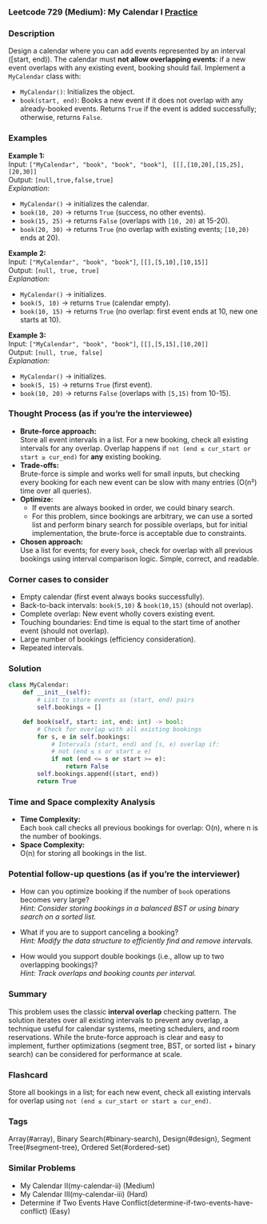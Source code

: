 ### Leetcode 729 (Medium): My Calendar I [Practice](https://leetcode.com/problems/my-calendar-i)

### Description  
Design a calendar where you can add events represented by an interval \([start, end)\). The calendar must **not allow overlapping events**: if a new event overlaps with any existing event, booking should fail. Implement a `MyCalendar` class with:

- `MyCalendar()`: Initializes the object.
- `book(start, end)`: Books a new event if it does not overlap with any already-booked events. Returns `True` if the event is added successfully; otherwise, returns `False`.

### Examples  

**Example 1:**  
Input: `["MyCalendar", "book", "book", "book"]`, ` [[],[10,20],[15,25],[20,30]]`  
Output: `[null,true,false,true]`  
*Explanation:*
- `MyCalendar()` → initializes the calendar.
- `book(10, 20)` → returns `True` (success, no other events).
- `book(15, 25)` → returns `False` (overlaps with `[10, 20)` at 15-20).
- `book(20, 30)` → returns `True` (no overlap with existing events; `[10,20)` ends at 20).

**Example 2:**  
Input: `["MyCalendar", "book", "book"]`, `[[],[5,10],[10,15]]`  
Output: `[null, true, true]`  
*Explanation:*
- `MyCalendar()` → initializes.
- `book(5, 10)` → returns `True` (calendar empty).
- `book(10, 15)` → returns `True` (no overlap: first event ends at 10, new one starts at 10).

**Example 3:**  
Input: `["MyCalendar", "book", "book"]`, `[[],[5,15],[10,20]]`  
Output: `[null, true, false]`  
*Explanation:*
- `MyCalendar()` → initializes.
- `book(5, 15)` → returns `True` (first event).
- `book(10, 20)` → returns `False` (overlaps with `[5,15)` from 10-15).

### Thought Process (as if you’re the interviewee)  
- **Brute-force approach:**  
  Store all event intervals in a list. For a new booking, check all existing intervals for any overlap. Overlap happens if `not (end ≤ cur_start or start ≥ cur_end)` for **any** existing booking.
- **Trade-offs:**  
  Brute-force is simple and works well for small inputs, but checking every booking for each new event can be slow with many entries (O(n²) time over all queries).
- **Optimize:**  
  - If events are always booked in order, we could binary search.
  - For this problem, since bookings are arbitrary, we can use a sorted list and perform binary search for possible overlaps, but for initial implementation, the brute-force is acceptable due to constraints.
- **Chosen approach:**  
  Use a list for events; for every `book`, check for overlap with all previous bookings using interval comparison logic. Simple, correct, and readable.

### Corner cases to consider  
- Empty calendar (first event always books successfully).
- Back-to-back intervals: `book(5,10)` & `book(10,15)` (should not overlap).
- Complete overlap: New event wholly covers existing event.
- Touching boundaries: End time is equal to the start time of another event (should not overlap).
- Large number of bookings (efficiency consideration).
- Repeated intervals.

### Solution

```python
class MyCalendar:
    def __init__(self):
        # List to store events as (start, end) pairs
        self.bookings = []

    def book(self, start: int, end: int) -> bool:
        # Check for overlap with all existing bookings
        for s, e in self.bookings:
            # Intervals [start, end) and [s, e) overlap if:
            # not (end ≤ s or start ≥ e)
            if not (end <= s or start >= e):
                return False
        self.bookings.append((start, end))
        return True
```

### Time and Space complexity Analysis  

- **Time Complexity:**  
  Each `book` call checks all previous bookings for overlap: O(n), where n is the number of bookings.
- **Space Complexity:**  
  O(n) for storing all bookings in the list.

### Potential follow-up questions (as if you’re the interviewer)  

- How can you optimize booking if the number of `book` operations becomes very large?  
  *Hint: Consider storing bookings in a balanced BST or using binary search on a sorted list.*

- What if you are to support canceling a booking?  
  *Hint: Modify the data structure to efficiently find and remove intervals.*

- How would you support double bookings (i.e., allow up to two overlapping bookings)?  
  *Hint: Track overlaps and booking counts per interval.*

### Summary
This problem uses the classic **interval overlap** checking pattern. The solution iterates over all existing intervals to prevent any overlap, a technique useful for calendar systems, meeting schedulers, and room reservations. While the brute-force approach is clear and easy to implement, further optimizations (segment tree, BST, or sorted list + binary search) can be considered for performance at scale.


### Flashcard
Store all bookings in a list; for each new event, check all existing intervals for overlap using `not (end ≤ cur_start or start ≥ cur_end)`.

### Tags
Array(#array), Binary Search(#binary-search), Design(#design), Segment Tree(#segment-tree), Ordered Set(#ordered-set)

### Similar Problems
- My Calendar II(my-calendar-ii) (Medium)
- My Calendar III(my-calendar-iii) (Hard)
- Determine if Two Events Have Conflict(determine-if-two-events-have-conflict) (Easy)